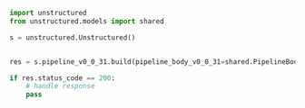 <!-- Start SDK Example Usage [usage] -->
```python
import unstructured
from unstructured.models import shared

s = unstructured.Unstructured()


res = s.pipeline_v0_0_31.build(pipeline_body_v0_0_31=shared.PipelineBodyV0031(), unstructured_api_key='<value>')

if res.status_code == 200:
    # handle response
    pass
```
<!-- End SDK Example Usage [usage] -->